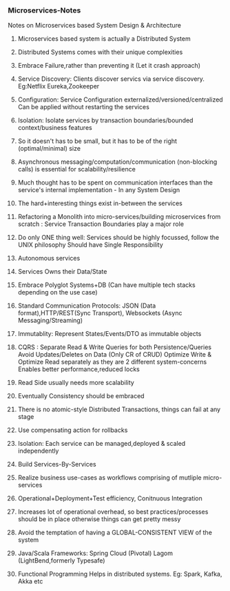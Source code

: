 ### Microservices-Notes
Notes on Microservices based System Design &amp; Architecture

  1. Microservices based system is actually a Distributed System
  2. Distributed Systems comes with their unique complexities
  3. Embrace Failure,rather than preventing it (Let it crash approach)
  4. Service Discovery: Clients discover servics via service discovery. Eg:Netflix Eureka,Zookeeper
  5. Configuration: Service Configuration externalized/versioned/centralized
                    Can be applied without restarting the services 
  6. Isolation: Isolate services by transaction boundaries/bounded context/business features
  7. So it doesn't has to be small, but it has to be of the right (optimal/minimal) size 
  8. Asynchronous messaging/computation/communication (non-blocking calls) is essential for scalability/resilience
  9. Much thought has to be spent on communication interfaces than the service's internal implementation - In any System Design
  10. The hard+interesting things exist in-between the services
  11. Refactoring a Monolith into micro-services/building microservices from scratch 
                          : Service Transaction Boundaries play a major role
  12. Do only ONE thing well:  Services should be highly focussed, follow the UNIX philosophy
                               Should have Single Responsibility  
  13. Autonomous services
  14. Services Owns their Data/State
  15. Embrace Polyglot Systems+DB (Can have multiple tech stacks depending on the use case)
  16. Standard Communication Protocols: JSON (Data format),HTTP/REST(Sync Transport), Websockets (Async Messaging/Streaming)
  17. Immutablity: Represent States/Events/DTO as immutable objects
  18. CQRS : Separate Read & Write Queries for both Persistence/Queries
             Avoid Updates/Deletes on Data (Only CR of CRUD)
             Optimize Write & Optimize Read separately as they are 2 different system-concerns
             Enables better performance,reduced locks
  19. Read Side usually needs more scalability
  20. Eventually Consistency should be embraced
  21. There is no atomic-style Distributed Transactions, things can fail at any stage
  22. Use compensating action for rollbacks
  23. Isolation: Each service can be managed,deployed & scaled independently
  24. Build Services-By-Services
  25. Realize business use-cases as workflows comprising of mutliple micro-services
  26. Operational+Deployment+Test efficiency, Conitnuous Integration
  27. Increases lot of operational overhead, so best practices/processes should be in place
      otherwise things can get pretty messy
  28. Avoid the temptation of having a GLOBAL-CONSISTENT VIEW of the system
  29. Java/Scala Frameworks:    Spring Cloud (Pivotal)
                                Lagom (LightBend,formerly Typesafe)

  30. Functional Programming Helps in distributed systems.
       Eg: Spark, Kafka, Akka etc
